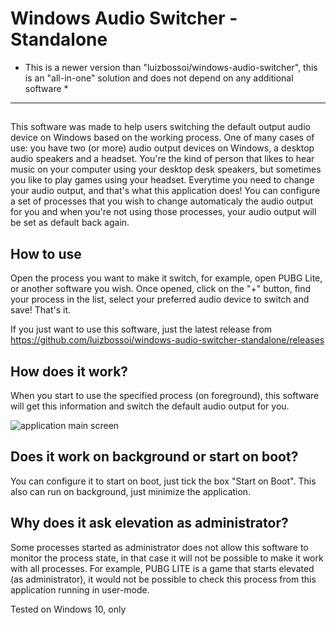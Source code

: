 # Windows Audio Switcher - Standalone

* This is a newer version than  "luizbossoi/windows-audio-switcher", this is an "all-in-one" solution and does not depend on any additional software *

-----
##

This software was made to help users switching the default output audio device on Windows based on the working process.
One of many cases of use: you have two (or more) audio output devices on Windows, a desktop audio speakers and a headset. You're the kind of person that likes to hear music on your computer using your desktop desk speakers, but sometimes you like to play games using your headset. Everytime you need to change your audio output, and that's what this application does!
You can configure a set of processes that you wish to change automaticaly the audio output for you and when you're not using those processes, your audio output will be set as default back again.


## How to use
Open the process you want to make it switch, for example, open PUBG Lite, or another software you wish. Once opened, click on the "+" button, find your process in the list, select your preferred audio device to switch and save! That's it.

If you just want to use this software, just the latest release from https://github.com/luizbossoi/windows-audio-switcher-standalone/releases


## How does it work?
When you start to use the specified process (on foreground), this software will get this information and switch the default audio output for you.

![application main screen](https://github.com/luizbossoi/windows-audio-switcher-standalone/blob/master/img/screenshot.png?raw=true)

## Does it work on background or start on boot?
You can configure it to start on boot, just tick the box "Start on Boot".
This also can run on background, just minimize the application.

## Why does it ask elevation as administrator?
Some processes started as administrator does not allow this software to monitor the process state, in that case it will not be possible to make it work with all processes. For example, PUBG LITE is a game that starts elevated (as administrator), it would not be possible to check this process from this application running in user-mode.


Tested on Windows 10, only
